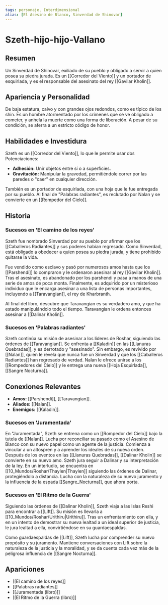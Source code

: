 ```yaml
---
tags: personaje, Interdimensional
alias: [El Asesino de Blanco, Sinverdad de Shinovar]
---
```


# Szeth-hijo-hijo-Vallano

## Resumen
Un Sinverdad de Shinovar, exiliado de su pueblo y obligado a servir a quien posea su piedra jurada. Es un [[Corredor del Viento]] y un portador de esquirlada, y es el responsable del asesinato del rey [[Gavilar Kholin]].

## Apariencia y Personalidad
De baja estatura, calvo y con grandes ojos redondos, como es típico de los shin. Es un hombre atormentado por los crímenes que se ve obligado a cometer, y anhela la muerte como una forma de liberación. A pesar de su condición, se aferra a un estricto código de honor.

## Habilidades e Investidura
Szeth es un [[Corredor del Viento]], lo que le permite usar dos Potenciaciones:
- **Adhesión:** Unir objetos entre sí o a superficies.
- **Gravitación:** Manipular la gravedad, permitiéndole correr por las paredes o "caer" en cualquier dirección.

También es un portador de esquirlada, con una hoja que le fue entregada por su pueblo. Al final de "Palabras radiantes", es reclutado por Nalan y se convierte en un [[Rompedor del Cielo]].

## Historia
### Sucesos en 'El camino de los reyes'
Szeth fue nombrado Sinverdad por su pueblo por afirmar que los [[Caballeros Radiantes]] y sus poderes habían regresado. Como Sinverdad, está obligado a obedecer a quien posea su piedra jurada, y tiene prohibido quitarse la vida.

Fue vendido como esclavo y pasó por numerosos amos hasta que los [[Parshendi]] lo compraron y le ordenaron asesinar al rey [[Gavilar Kholin]]. Tras el asesinato, es abandonado por los parshendi y pasa a manos de una serie de amos de poca monta. Finalmente, es adquirido por un misterioso individuo que le encarga asesinar a una lista de personas importantes, incluyendo a [[Taravangian]], el rey de Kharbranth.

Al final del libro, descubre que Taravangian es su verdadero amo, y que ha estado manipulándolo todo el tiempo. Taravangian le ordena entonces asesinar a [[Dalinar Kholin]].

### Sucesos en 'Palabras radiantes'
Szeth continúa su misión de asesinar a los líderes de Roshar, siguiendo las órdenes de [[Taravangian]]. Se enfrenta a [[Kaladin]] en las [[Llanuras Quebradas]], y es derrotado y "asesinado". Sin embargo, es revivido por [[Nalan]], quien le revela que nunca fue un Sinverdad y que los [[Caballeros Radiantes]] han regresado de verdad. Nalan le ofrece unirse a los [[Rompedores del Cielo]] y le entrega una nueva [[Hoja Esquirlada]], [[Sangre Nocturna]].

## Conexiones Relevantes
* **Amos:** [[Parshendi]], [[Taravangian]].
* **Aliados:** [[Nalan]].
* **Enemigos:** [[Kaladin]].

### Sucesos en 'Juramentada'
En "Juramentada", Szeth se entrena como un [[Rompedor del Cielo]] bajo la tutela de [[Nalan]]. Lucha por reconciliar su pasado como el Asesino de Blanco con su nuevo papel como un agente de la justicia. Comienza a vincular a un altospren y a aprender los ideales de su nueva orden. Después de los eventos en las [[Llanuras Quebradas]], [[Dalinar Kholin]] se convierte en su nuevo amo. Szeth jura seguir a Dalinar y su interpretación de la ley. En un interludio, se encuentra en [[10_Mundos/Roshar/Thaylen|Thaylen]] siguiendo las órdenes de Dalinar, protegiéndolo a distancia. Lucha con la naturaleza de su nuevo juramento y la influencia de la espada [[Sangre_Nocturna]], que ahora porta.

### Sucesos en 'El Ritmo de la Guerra'
Siguiendo las órdenes de [[Dalinar Kholin]], Szeth viaja a las Islas Reshi para encontrar a [[Lift]]. Su misión es llevarla a [[10_Mundos/Roshar/Urithiru|Urithiru]]. Tras un enfrentamiento con ella, y en un intento de demostrar su nueva lealtad a un ideal superior de justicia, le jura lealtad a ella, convirtiéndose en su guardaespaldas.

Como guardaespaldas de [[Lift]], Szeth lucha por comprender su nuevo propósito y su juramento. Mantiene conversaciones con Lift sobre la naturaleza de la justicia y la moralidad, y se da cuenta cada vez más de la peligrosa influencia de [[Sangre Nocturna]].

## Apariciones
* [[El camino de los reyes]]
* [[Palabras radiantes]]
* [[Juramentada (libro)]]
* [[El Ritmo de la Guerra (libro)]]